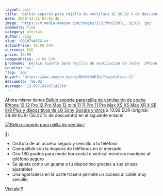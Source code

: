 ```yaml
---
layout: post
title: 'Belkin soporte para rejilla de ventilaci al 56.02 % de descuento'
date: 2020-12-21 07:01:46
image: 'https://m.media-amazon.com/images/I/31YMvD2YblL._SL200_.jpg'
comments: true
category: ofertas
author: ring
slug: 'B01N7VARIG-es'
actualPrice: 10.99 EUR
currency: EUR
price: 10.99
comparePrice: 24.99 EUR
prodname: 'Belkin soporte para rejilla de ventilación de coche  iPhone 12  12 Pro  12 Pro Max  12 mini  11  11 Pro  11 Pro Max  XS  XS Max  XR  X  SE  8/8 Plus y dispositivos de LG  Sony  Google y otros'
country: 'es'
flag: '🇪🇸'
buyurl: 'https://www.amazon.es/dp/B01N7VARIG/?tag=tolees-21'
descuento: '56.02'
average: '13.007142857142858'
---
```


Ahora mismo tienes [Belkin soporte para rejilla de ventilación de coche  iPhone 12  12 Pro  12 Pro Max  12 mini  11  11 Pro  11 Pro Max  XS  XS Max  XR  X  SE  8/8 Plus y dispositivos de LG  Sony  Google y otros](https://www.amazon.es/dp/B01N7VARIG/?tag=tolees-21) a 10.99 EUR (original: 24.99 EUR) (56.02 %  de descuento) en el siguiente enlace!

[![Belkin soporte para rejilla de ventilaci](https://m.media-amazon.com/images/I/31YMvD2YblL._SL200_.jpg)](https://www.amazon.es/dp/B01N7VARIG/?tag=tolees-21)

🔎:

- Disfruta de un acceso seguro y sencillo a tu teléfono
- Compatible con la mayoría de teléfonos en el mercado
- Gira 180 grados para modo horizontal o vertical mientras mantiene al teléfono seguro
- Se ajusta como un guante a tu dispositivo gracias a sus pinzas ajustables
- Una agarradera en la parte trasera permite un acceso al cable muy sencillo

[Visítala!!!](https://www.amazon.es/dp/B01N7VARIG/?tag=tolees-21)
